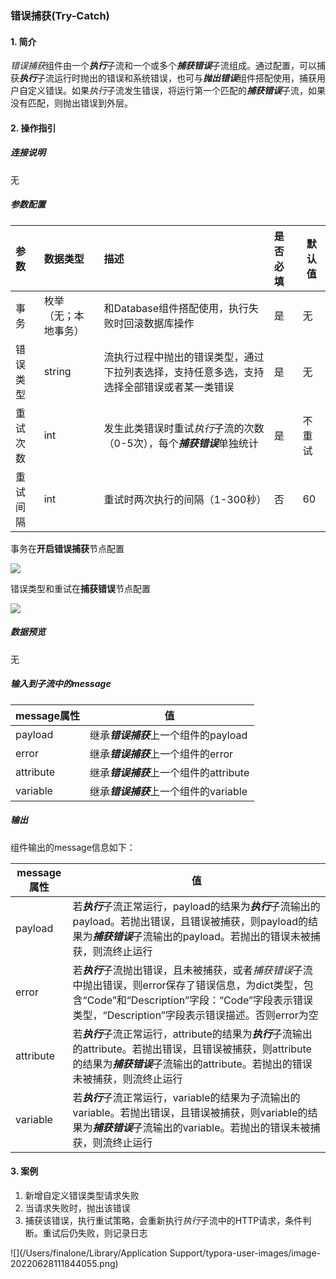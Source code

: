 ### 错误捕获(Try-Catch)

#### 1. 简介

*错误捕获*组件由一个***执行***子流和一个或多个***捕获错误***子流组成。通过配置，可以捕获***执行***子流运行时抛出的错误和系统错误，也可与***抛出错误***组件搭配使用，捕获用户自定义错误。如果*执行*子流发生错误，将运行第一个匹配的***捕获错误***子流，如果没有匹配，则抛出错误到外层。

#### 2. 操作指引

##### 连接说明

无

##### 参数配置

| 参数     | 数据类型             | 描述                                                         | 是否必填 | 默认值 |
| :------- | :------------------- | :----------------------------------------------------------- | :------- | ------ |
| 事务     | 枚举（无；本地事务） | 和Database组件搭配使用，执行失败时回滚数据库操作             | 是       | 无     |
| 错误类型 | string               | 流执行过程中抛出的错误类型，通过下拉列表选择，支持任意多选，支持选择全部错误或者某一类错误 | 是       | 无     |
| 重试次数 | int                  | 发生此类错误时重试*执行*子流的次数（0-5次），每个***捕获错误***单独统计 | 是       | 不重试 |
| 重试间隔 | int                  | 重试时两次执行的间隔（1-300秒）                              | 否       | 60     |

事务在**开启错误捕获**节点配置

![](https://qcloudimg.tencent-cloud.cn/raw/eae301612ef6b85b1bfebd8b8219a5ef.jpg)

错误类型和重试在**捕获错误**节点配置

![](https://qcloudimg.tencent-cloud.cn/raw/38da9a6e91c13851ff9df8cf36da99af.jpg)

##### 数据预览

无

##### 输入到子流中的message

| message属性 | 值                                      |
| ----------- | --------------------------------------- |
| payload     | 继承***错误捕获***上一个组件的payload   |
| error       | 继承***错误捕获***上一个组件的error     |
| attribute   | 继承***错误捕获***上一个组件的attribute |
| variable    | 继承***错误捕获***上一个组件的variable  |

##### 输出

组件输出的message信息如下：

| message属性 | 值                                                           |
| ----------- | ------------------------------------------------------------ |
| payload     | 若***执行***子流正常运行，payload的结果为***执行***子流输出的payload。若抛出错误，且错误被捕获，则payload的结果为***捕获错误***子流输出的payload。若抛出的错误未被捕获，则流终止运行 |
| error       | 若***执行***子流抛出错误，且未被捕获，或者*捕获错误*子流中抛出错误，则error保存了错误信息，为dict类型，包含“Code”和“Description”字段：“Code”字段表示错误类型，“Description”字段表示错误描述。否则error为空 |
| attribute   | 若***执行***子流正常运行，attribute的结果为***执行***子流输出的attribute。若抛出错误，且错误被捕获，则attribute的结果为***捕获错误***子流输出的attribute。若抛出的错误未被捕获，则流终止运行 |
| variable    | 若***执行***子流正常运行，variable的结果为子流输出的variable。若抛出错误，且错误被捕获，则variable的结果为***捕获错误***子流输出的variable。若抛出的错误未被捕获，则流终止运行 |

#### 3. 案例

1. 新增自定义错误类型请求失败
2. 当请求失败时，抛出该错误
3. 捕获该错误，执行重试策略，会重新执行*执行*子流中的HTTP请求，条件判断。重试后仍失败，则记录日志

![](/Users/finalone/Library/Application Support/typora-user-images/image-20220628111844055.png)
